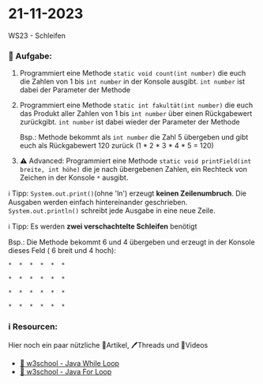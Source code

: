# 21-11-2023
WS23 - Schleifen


### 📝 Aufgabe:


1. Programmiert eine Methode ```static void count(int number)``` die euch die Zahlen von 1 bis ```int number``` in der Konsole ausgibt.  ```int number``` ist dabei der Parameter der Methode

2. Programmiert eine Methode ```static int fakultät(int number)``` die euch das Produkt aller Zahlen von 1  bis ```int number``` über einen Rückgabewert zurückgibt. ```int number``` ist dabei wieder der Parameter der Methode
   
   Bsp.: Methode bekommt als ```int number``` die Zahl 5 übergeben und gibt euch als Rückgabewert 120 zurück (1 * 2 * 3 * 4 * 5 = 120)
 
3. ⚠️ Advanced: Programmiert eine Methode ```static void printField(int breite, int höhe)``` die je nach übergebenen Zahlen, ein Rechteck von Zeichen in der Konsole ```*``` ausgibt.

 ℹ️ Tipp: ```System.out.print()```(ohne 'ln') erzeugt **keinen Zeilenumbruch**. Die Ausgaben werden einfach hintereinander geschrieben.
```System.out.println()``` schreibt jede Ausgabe in eine neue Zeile.

 ℹ️ Tipp: Es werden **zwei verschachtelte Schleifen** benötigt

Bsp.: Die Methode bekommt 6 und 4 übergeben und erzeugt in der Konsole dieses Feld ( 6 breit und 4 hoch):

```*  *  *  *  *  * ```

```*  *  *  *  *  * ```

```*  *  *  *  *  * ```

```*  *  *  *  *  * ```





### ℹ️ Resourcen:
Hier noch ein paar nützliche 📃Artikel, 🖊️Threads und 🎥Videos

- [📃  w3school - Java While Loop](https://www.w3schools.com/java/java_while_loop.asp)
- [📃 w3school - Java For Loop](https://www.w3schools.com/java/java_for_loop.asp)

